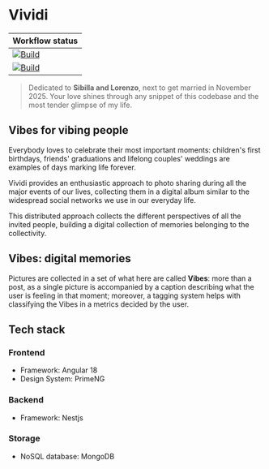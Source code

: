 # Vividi

| Workflow status |
| --- |
| [![Build](https://github.com/xprss/vividi/actions/workflows/build.yml/badge.svg)](https://github.com/xprss/vividi/actions/workflows/build.yml) |
| [![Build](https://github.com/xprss/vividi/actions/workflows/release.yml/badge.svg)](https://github.com/xprss/vividi/actions/workflows/release.yml) |


> Dedicated to **Sibilla and Lorenzo**, next to get married in November 2025. Your love shines through any snippet of this codebase and the most tender glimpse of my life.

## Vibes for vibing people

Everybody loves to celebrate their most important moments: children's first birthdays, friends' graduations and lifelong couples' weddings are examples of days marking life forever.

Vividi provides an enthusiastic approach to photo sharing during all the major events of our lives, collecting them in a digital album similar to the widespread social networks we use in our everyday life.

This distributed approach collects the different perspectives of all the invited people, building a digital collection of memories belonging to the collectivity.

## Vibes: digital memories

Pictures are collected in a set of what here are called **Vibes**: more than a post, as a single picture is accompanied by a caption describing what the user is feeling in that moment; moreover, a tagging system helps with classifying the Vibes in a metrics decided by the user.

## Tech stack

### Frontend

- Framework: Angular 18
- Design System: PrimeNG

### Backend

- Framework: Nestjs

### Storage

- NoSQL database: MongoDB
